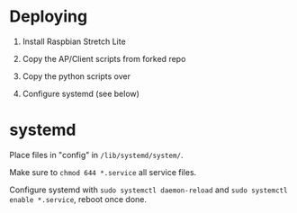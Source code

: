 # Deploying

1. Install Raspbian Stretch Lite

1. Copy the AP/Client scripts from forked repo

1. Copy the python scripts over

1. Configure systemd (see below)

# systemd

Place files in "config" in `/lib/systemd/system/`.

Make sure to `chmod 644 *.service` all service files.

Configure systemd with `sudo systemctl daemon-reload` and `sudo systemctl enable *.service`, reboot once done. 
